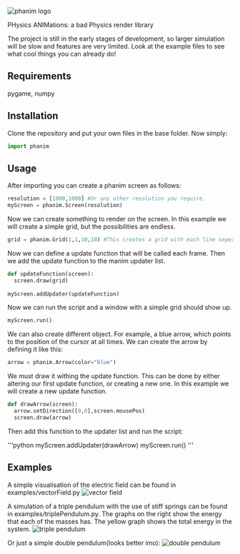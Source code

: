 ![phanim logo](https://github.com/quirijndaboyy/phanim/blob/main/phanim/icon.png)

PHysics ANIMations: 
a bad Physics render library

The project is still in the early stages of development, so larger simulation will be slow and features are very limited. Look at the example files to see what cool things you can already do!

## Requirements
pygame, numpy

## Installation
Clone the repository and put your own files in the base folder. Now simply:

```python
import phanim
```

## Usage

After importing you can create a phanim screen as follows:

```python
resolution = [1000,1000] #Or any other resolution you require.
myScreen = phanim.Screen(resolution)

```
Now we can create something to render on the screen. In this example we will create a simple grid, but the possibilities are endless.

```python
grid = phanim.Grid(1,1,10,10) #This creates a grid with each line seperated by 1, and 10 lines to each side of the origin.
```

Now we can define a update function that will be called each frame. Then we add the update function to the manim updater list.

```python
def updateFunction(screen):
  screen.draw(grid)
  
myScreen.addUpdater(updateFunction)
```
Now we can run the script and a window with a simple grid should show up.

```python
myScreen.run()
```
We can also create different object. For example, a blue arrow, which points to the position of the cursor at all times.
We can create the arrow by defining it like this:

```python
arrow = phanim.Arrow(color="blue")
```
We must draw it withing the update function. This can be done by either altering our first update function, or creating a new one. In this example we will create a new update function.

```python
def drawArrow(screen):
  arrow.setDirection([0,0],screen.mousePos)
  screen.draw(arrow)
```
Then add this function to the updater list and run the script:

'''python
myScreen.addUpdater(drawArrow)
myScreen.run()
'''



## Examples

A simple visualisation of the electric field can be found in examples/vectorField.py
![vector field](https://github.com/quirijndaboyy/phanim/blob/main/gifs/vectorFIeld.gif)

A simulation of a triple pendulum with the use of stiff springs can be found in examples/triplePendulum.py. The graphs on the right show the energy that each of the masses has. The yellow graph shows the total energy in the system.
![triple pendulum](https://github.com/quirijndaboyy/phanim/blob/main/gifs/pendulum.gif)

Or just a simple double pendulum(looks better imo):
![double pendulum](https://github.com/quirijndaboyy/phanim/blob/main/gifs/double_pendulum.gif)




